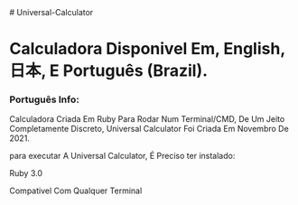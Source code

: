 <html>
# Universal-Calculator
<h1 align:"center">Calculadora Disponivel Em, English, 日本, E Português (Brazil).</h1><p>
  <h3>Português Info:</h3>
  Calculadora Criada Em Ruby Para Rodar Num Terminal/CMD, De Um Jeito Completamente Discreto, Universal Calculator Foi Criada Em Novembro De 2021.<p>
  para executar A Universal Calculator, É Preciso ter instalado:
  
  <n>Ruby 3.0<p>
     Compativel Com Qualquer Terminal
